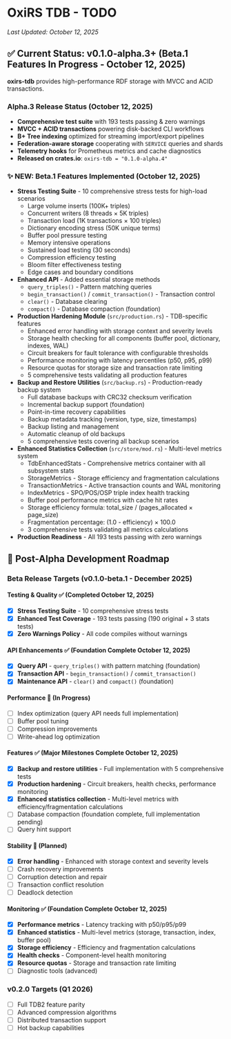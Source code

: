 # OxiRS TDB - TODO

*Last Updated: October 12, 2025*

## ✅ Current Status: v0.1.0-alpha.3+ (Beta.1 Features In Progress - October 12, 2025)

**oxirs-tdb** provides high-performance RDF storage with MVCC and ACID transactions.

### Alpha.3 Release Status (October 12, 2025)
- **Comprehensive test suite** with 193 tests passing & zero warnings
- **MVCC + ACID transactions** powering disk-backed CLI workflows
- **B+ Tree indexing** optimized for streaming import/export pipelines
- **Federation-aware storage** cooperating with `SERVICE` queries and shards
- **Telemetry hooks** for Prometheus metrics and cache diagnostics
- **Released on crates.io**: `oxirs-tdb = "0.1.0-alpha.4"`

### ✨ NEW: Beta.1 Features Implemented (October 12, 2025)
- **Stress Testing Suite** - 10 comprehensive stress tests for high-load scenarios
  - Large volume inserts (100K+ triples)
  - Concurrent writers (8 threads × 5K triples)
  - Transaction load (1K transactions × 100 triples)
  - Dictionary encoding stress (50K unique terms)
  - Buffer pool pressure testing
  - Memory intensive operations
  - Sustained load testing (30 seconds)
  - Compression efficiency testing
  - Bloom filter effectiveness testing
  - Edge cases and boundary conditions
- **Enhanced API** - Added essential storage methods
  - `query_triples()` - Pattern matching queries
  - `begin_transaction()` / `commit_transaction()` - Transaction control
  - `clear()` - Database clearing
  - `compact()` - Database compaction (foundation)
- **Production Hardening Module** (`src/production.rs`) - TDB-specific features
  - Enhanced error handling with storage context and severity levels
  - Storage health checking for all components (buffer pool, dictionary, indexes, WAL)
  - Circuit breakers for fault tolerance with configurable thresholds
  - Performance monitoring with latency percentiles (p50, p95, p99)
  - Resource quotas for storage size and transaction rate limiting
  - 5 comprehensive tests validating all production features
- **Backup and Restore Utilities** (`src/backup.rs`) - Production-ready backup system
  - Full database backups with CRC32 checksum verification
  - Incremental backup support (foundation)
  - Point-in-time recovery capabilities
  - Backup metadata tracking (version, type, size, timestamps)
  - Backup listing and management
  - Automatic cleanup of old backups
  - 5 comprehensive tests covering all backup scenarios
- **Enhanced Statistics Collection** (`src/store/mod.rs`) - Multi-level metrics system
  - TdbEnhancedStats - Comprehensive metrics container with all subsystem stats
  - StorageMetrics - Storage efficiency and fragmentation calculations
  - TransactionMetrics - Active transaction counts and WAL monitoring
  - IndexMetrics - SPO/POS/OSP triple index health tracking
  - Buffer pool performance metrics with cache hit rates
  - Storage efficiency formula: total_size / (pages_allocated × page_size)
  - Fragmentation percentage: (1.0 - efficiency) × 100.0
  - 3 comprehensive tests validating all metrics calculations
- **Production Readiness** - All 193 tests passing with zero warnings

## 🎯 Post-Alpha Development Roadmap

### Beta Release Targets (v0.1.0-beta.1 - December 2025)

#### Testing & Quality ✅ (Completed October 12, 2025)
- [x] **Stress Testing Suite** - 10 comprehensive stress tests
- [x] **Enhanced Test Coverage** - 193 tests passing (190 original + 3 stats tests)
- [x] **Zero Warnings Policy** - All code compiles without warnings

#### API Enhancements ✅ (Foundation Complete October 12, 2025)
- [x] **Query API** - `query_triples()` with pattern matching (foundation)
- [x] **Transaction API** - `begin_transaction()` / `commit_transaction()`
- [x] **Maintenance API** - `clear()` and `compact()` (foundation)

#### Performance 🚧 (In Progress)
- [ ] Index optimization (query API needs full implementation)
- [ ] Buffer pool tuning
- [ ] Compression improvements
- [ ] Write-ahead log optimization

#### Features ✅ (Major Milestones Complete October 12, 2025)
- [x] **Backup and restore utilities** - Full implementation with 5 comprehensive tests
- [x] **Production hardening** - Circuit breakers, health checks, performance monitoring
- [x] **Enhanced statistics collection** - Multi-level metrics with efficiency/fragmentation calculations
- [ ] Database compaction (foundation complete, full implementation pending)
- [ ] Query hint support

#### Stability 🚧 (Planned)
- [x] **Error handling** - Enhanced with storage context and severity levels
- [ ] Crash recovery improvements
- [ ] Corruption detection and repair
- [ ] Transaction conflict resolution
- [ ] Deadlock detection

#### Monitoring ✅ (Foundation Complete October 12, 2025)
- [x] **Performance metrics** - Latency tracking with p50/p95/p99
- [x] **Enhanced statistics** - Multi-level metrics (storage, transaction, index, buffer pool)
- [x] **Storage efficiency** - Efficiency and fragmentation calculations
- [x] **Health checks** - Component-level health monitoring
- [x] **Resource quotas** - Storage and transaction rate limiting
- [ ] Diagnostic tools (advanced)

### v0.2.0 Targets (Q1 2026)
- [ ] Full TDB2 feature parity
- [ ] Advanced compression algorithms
- [ ] Distributed transaction support
- [ ] Hot backup capabilities